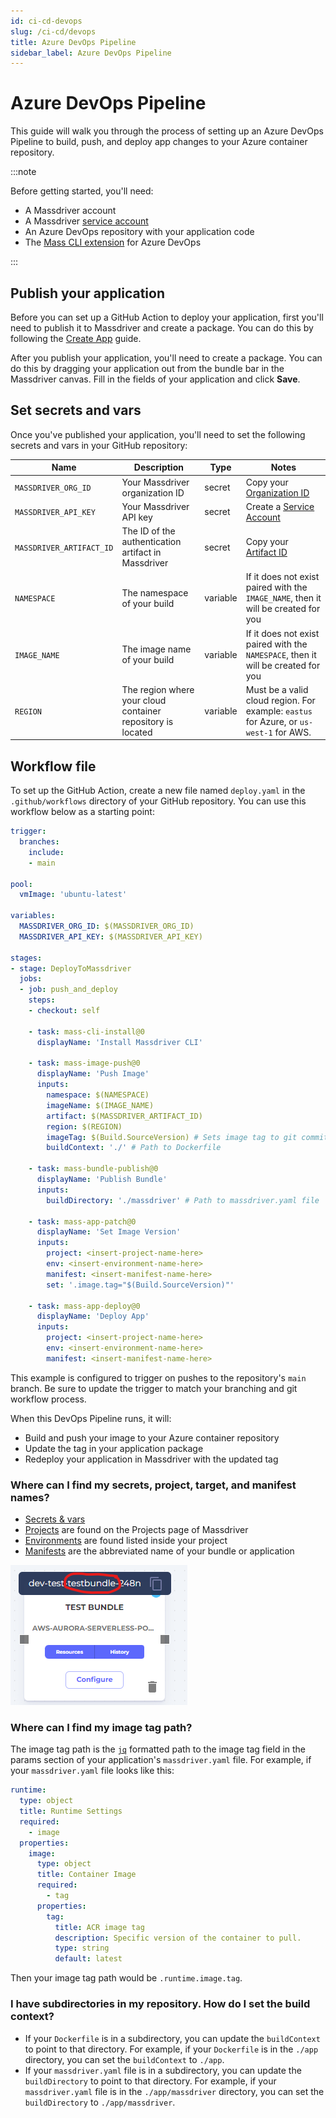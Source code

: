 ```yaml
---
id: ci-cd-devops
slug: /ci-cd/devops
title: Azure DevOps Pipeline
sidebar_label: Azure DevOps Pipeline
---
```


# Azure DevOps Pipeline

This guide will walk you through the process of setting up an Azure DevOps Pipeline to build, push, and deploy app changes to your Azure container repository.

:::note

Before getting started, you'll need:
- A Massdriver account 
- A Massdriver [service account](/platform/service-accounts)
- An Azure DevOps repository with your application code
- The [Mass CLI extension](https://marketplace.visualstudio.com/items?itemName=Massdriver.mass-cli) for Azure DevOps

:::

## Publish your application

Before you can set up a GitHub Action to deploy your application, first you'll need to publish it to Massdriver and create a package. You can do this by following the [Create App](/applications/create) guide.

After you publish your application, you'll need to create a package. You can do this by dragging your application out from the bundle bar in the Massdriver canvas. Fill in the fields of your application and click **Save**. 

## Set secrets and vars

Once you've published your application, you'll need to set the following secrets and vars in your GitHub repository:

| Name | Description | Type | Notes |
| --- | --- | --- | --- |
| `MASSDRIVER_ORG_ID` | Your Massdriver organization ID | secret | Copy your [Organization ID](/concepts/organizations#find-your-organization-id) |
| `MASSDRIVER_API_KEY` | Your Massdriver API key | secret | Create a [Service Account](/platform/service-accounts) |
| `MASSDRIVER_ARTIFACT_ID` | The ID of the authentication artifact in Massdriver | secret | Copy your [Artifact ID](/concepts/artifacts#artifact-id) |
| `NAMESPACE` | The namespace of your build | variable | If it does not exist paired with the `IMAGE_NAME`, then it will be created for you |
| `IMAGE_NAME` | The image name of your build | variable | If it does not exist paired with the `NAMESPACE`, then it will be created for you |
| `REGION` | The region where your cloud container repository is located | variable | Must be a valid cloud region. For example: `eastus` for Azure, or `us-west-1` for AWS. |

## Workflow file

To set up the GitHub Action, create a new file named `deploy.yaml` in the `.github/workflows` directory of your GitHub repository. You can use this workflow below as a starting point:

```yaml title=".github/workflows/deploy.yaml"
trigger:
  branches:
    include:
    - main

pool:
  vmImage: 'ubuntu-latest'

variables:
  MASSDRIVER_ORG_ID: $(MASSDRIVER_ORG_ID)
  MASSDRIVER_API_KEY: $(MASSDRIVER_API_KEY)

stages:
- stage: DeployToMassdriver
  jobs:
  - job: push_and_deploy
    steps:
    - checkout: self

    - task: mass-cli-install@0
      displayName: 'Install Massdriver CLI'

    - task: mass-image-push@0
      displayName: 'Push Image'
      inputs:
        namespace: $(NAMESPACE)
        imageName: $(IMAGE_NAME)
        artifact: $(MASSDRIVER_ARTIFACT_ID)
        region: $(REGION)
        imageTag: $(Build.SourceVersion) # Sets image tag to git commit sha
        buildContext: './' # Path to Dockerfile

    - task: mass-bundle-publish@0
      displayName: 'Publish Bundle'
      inputs:
        buildDirectory: './massdriver' # Path to massdriver.yaml file

    - task: mass-app-patch@0
      displayName: 'Set Image Version'
      inputs:
        project: <insert-project-name-here>
        env: <insert-environment-name-here>
        manifest: <insert-manifest-name-here>
        set: '.image.tag="$(Build.SourceVersion)"'

    - task: mass-app-deploy@0
      displayName: 'Deploy App'
      inputs:
        project: <insert-project-name-here>
        env: <insert-environment-name-here>
        manifest: <insert-manifest-name-here>
```

This example is configured to trigger on pushes to the repository's `main` branch. Be sure to update the trigger to match your branching and git workflow process.

When this DevOps Pipeline runs, it will:
* Build and push your image to your Azure container repository
* Update the tag in your application package
* Redeploy your application in Massdriver with the updated tag

### Where can I find my secrets, project, target, and manifest names?

* [Secrets & vars](#set-secrets-and-vars)
* [Projects](/concepts/projects) are found on the Projects page of Massdriver
* [Environments](/concepts/environments) are found listed inside your project
* [Manifests](/concepts/manifests) are the abbreviated name of your bundle or application

![Manifest Name](manifest.png)

### Where can I find my image tag path?

The image tag path is the [`jq`](https://stedolan.github.io/jq/manual/) formatted path to the image tag field in the params section of your application's `massdriver.yaml` file. For example, if your `massdriver.yaml` file looks like this:

```yaml title="massdriver.yaml"
runtime:
  type: object
  title: Runtime Settings
  required:
    - image
  properties:
    image:
      type: object
      title: Container Image
      required:
        - tag
      properties:
        tag:
          title: ACR image tag
          description: Specific version of the container to pull.
          type: string
          default: latest
```
Then your image tag path would be `.runtime.image.tag`. 

### I have subdirectories in my repository. How do I set the build context?

* If your `Dockerfile` is in a subdirectory, you can update the `buildContext` to point to that directory. For example, if your `Dockerfile` is in the `./app` directory, you can set the `buildContext` to `./app`.
* If your `massdriver.yaml` file is in a subdirectory, you can update the `buildDirectory` to point to that directory. For example, if your `massdriver.yaml` file is in the `./app/massdriver` directory, you can set the `buildDirectory` to `./app/massdriver`.
